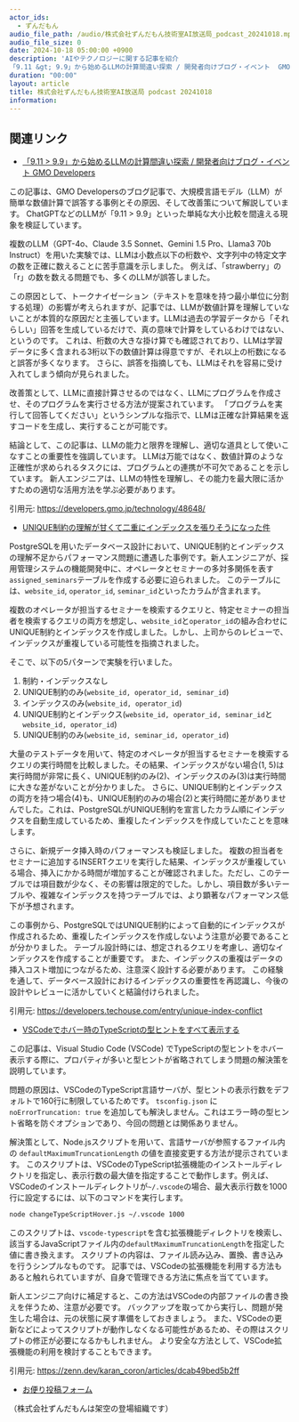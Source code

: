 ```yaml
---
actor_ids:
  - ずんだもん
audio_file_path: /audio/株式会社ずんだもん技術室AI放送局_podcast_20241018.mp3
audio_file_size: 0
date: 2024-10-18 05:00:00 +0900
description: 'AIやテクノロジーに関する記事を紹介  
「9.11 &gt; 9.9」から始めるLLMの計算間違い探索 / 開発者向けブログ・イベント  GMO Developers、UNIQUE制約の理解が甘くて二重にインデックスを張りそうになった件、VSCodeでホバー時のTypeScriptの型ヒントをすべて表示する'
duration: "00:00"
layout: article
title: 株式会社ずんだもん技術室AI放送局 podcast 20241018
information: 
---
```


## 関連リンク


- [「9.11 > 9.9」から始めるLLMの計算間違い探索 / 開発者向けブログ・イベント  GMO Developers](https://developers.gmo.jp/technology/48648/)  



この記事は、GMO Developersのブログ記事で、大規模言語モデル（LLM）が簡単な数値計算で誤答する事例とその原因、そして改善策について解説しています。  ChatGPTなどのLLMが「9.11 > 9.9」といった単純な大小比較を間違える現象を検証しています。

複数のLLM（GPT-4o、Claude 3.5 Sonnet、Gemini 1.5 Pro、Llama3 70b Instruct）を用いた実験では、LLMは小数点以下の桁数や、文字列中の特定文字の数を正確に数えることに苦手意識を示しました。  例えば、「strawberry」の「r」の数を数える問題でも、多くのLLMが誤答しました。

この原因として、トークナイゼーション（テキストを意味を持つ最小単位に分割する処理）の影響が考えられますが、記事では、LLMが数値計算を理解していないことが本質的な原因だと主張しています。LLMは過去の学習データから「それらしい」回答を生成しているだけで、真の意味で計算をしているわけではない、というのです。  これは、桁数の大きな掛け算でも確認されており、LLMは学習データに多く含まれる3桁以下の数値計算は得意ですが、それ以上の桁数になると誤答が多くなります。  さらに、誤答を指摘しても、LLMはそれを容易に受け入れてしまう傾向が見られました。

改善策として、LLMに直接計算させるのではなく、LLMにプログラムを作成させ、そのプログラムを実行させる方法が提案されています。  「プログラムを実行して回答してください」というシンプルな指示で、LLMは正確な計算結果を返すコードを生成し、実行することが可能です。

結論として、この記事は、LLMの能力と限界を理解し、適切な道具として使いこなすことの重要性を強調しています。  LLMは万能ではなく、数値計算のような正確性が求められるタスクには、プログラムとの連携が不可欠であることを示しています。 新人エンジニアは、LLMの特性を理解し、その能力を最大限に活かすための適切な活用方法を学ぶ必要があります。


引用元: https://developers.gmo.jp/technology/48648/


- [UNIQUE制約の理解が甘くて二重にインデックスを張りそうになった件](https://developers.techouse.com/entry/unique-index-conflict)  



PostgreSQLを用いたデータベース設計において、UNIQUE制約とインデックスの理解不足からパフォーマンス問題に遭遇した事例です。新人エンジニアが、採用管理システムの機能開発中に、オペレータとセミナーの多対多関係を表す`assigned_seminars`テーブルを作成する必要に迫られました。  このテーブルには、`website_id`, `operator_id`, `seminar_id`といったカラムが含まれます。

複数のオペレータが担当するセミナーを検索するクエリと、特定セミナーの担当者を検索するクエリの両方を想定し、`website_id`と`operator_id`の組み合わせにUNIQUE制約とインデックスを作成しました。しかし、上司からのレビューで、インデックスが重複している可能性を指摘されました。

そこで、以下の5パターンで実験を行いました。

1. 制約・インデックスなし
2. UNIQUE制約のみ(`website_id, operator_id, seminar_id`)
3. インデックスのみ(`website_id, operator_id`)
4. UNIQUE制約とインデックス(`website_id, operator_id, seminar_id`と`website_id, operator_id`)
5. UNIQUE制約のみ(`website_id, seminar_id, operator_id`)

大量のテストデータを用いて、特定のオペレータが担当するセミナーを検索するクエリの実行時間を比較しました。その結果、インデックスがない場合(1, 5)は実行時間が非常に長く、UNIQUE制約のみ(2)、インデックスのみ(3)は実行時間に大きな差がないことが分かりました。  さらに、UNIQUE制約とインデックスの両方を持つ場合(4)も、UNIQUE制約のみの場合(2)と実行時間に差がありませんでした。これは、PostgreSQLがUNIQUE制約を宣言したカラム順にインデックスを自動生成しているため、重複したインデックスを作成していたことを意味します。

さらに、新規データ挿入時のパフォーマンスも検証しました。  複数の担当者をセミナーに追加するINSERTクエリを実行した結果、インデックスが重複している場合、挿入にかかる時間が増加することが確認されました。ただし、このテーブルでは項目数が少なく、その影響は限定的でした。しかし、項目数が多いテーブルや、複雑なインデックスを持つテーブルでは、より顕著なパフォーマンス低下が予想されます。

この事例から、PostgreSQLではUNIQUE制約によって自動的にインデックスが作成されるため、重複したインデックスを作成しないよう注意が必要であることが分かりました。  テーブル設計時には、想定されるクエリを考慮し、適切なインデックスを作成することが重要です。  また、インデックスの重複はデータの挿入コスト増加につながるため、注意深く設計する必要があります。  この経験を通して、データベース設計におけるインデックスの重要性を再認識し、今後の設計やレビューに活かしていくと結論付けられました。


引用元: https://developers.techouse.com/entry/unique-index-conflict


- [VSCodeでホバー時のTypeScriptの型ヒントをすべて表示する](https://zenn.dev/karan_coron/articles/dcab49bed5b2ff)  



この記事は、Visual Studio Code (VSCode) でTypeScriptの型ヒントをホバー表示する際に、プロパティが多いと型ヒントが省略されてしまう問題の解決策を説明しています。

問題の原因は、VSCodeのTypeScript言語サーバが、型ヒントの表示行数をデフォルトで160行に制限しているためです。  `tsconfig.json` に `noErrorTruncation: true` を追加しても解決しません。これはエラー時の型ヒント省略を防ぐオプションであり、今回の問題とは関係ありません。

解決策として、Node.jsスクリプトを用いて、言語サーバが参照するファイル内の `defaultMaximumTruncationLength` の値を直接変更する方法が提示されています。  このスクリプトは、VSCodeのTypeScript拡張機能のインストールディレクトリを指定し、表示行数の最大値を指定することで動作します。例えば、VSCodeのインストールディレクトリが`~/.vscode`の場合、最大表示行数を1000行に設定するには、以下のコマンドを実行します。

```bash
node changeTypeScriptHover.js ~/.vscode 1000
```

このスクリプトは、`vscode-typescript`を含む拡張機能ディレクトリを検索し、該当するJavaScriptファイル内の`defaultMaximumTruncationLength`を指定した値に書き換えます。  スクリプトの内容は、ファイル読み込み、置換、書き込みを行うシンプルなものです。  記事では、VSCodeの拡張機能を利用する方法もあると触れられていますが、自身で管理できる方法に焦点を当てています。

新人エンジニア向けに補足すると、この方法はVSCodeの内部ファイルの書き換えを伴うため、注意が必要です。  バックアップを取ってから実行し、問題が発生した場合は、元の状態に戻す準備をしておきましょう。 また、VSCodeの更新などによってスクリプトが動作しなくなる可能性があるため、その際はスクリプトの修正が必要になるかもしれません。  より安全な方法として、VSCode拡張機能の利用を検討することもできます。


引用元: https://zenn.dev/karan_coron/articles/dcab49bed5b2ff



- [お便り投稿フォーム](https://forms.gle/ffg4JTfqdiqK62qf9)

（株式会社ずんだもんは架空の登場組織です）
